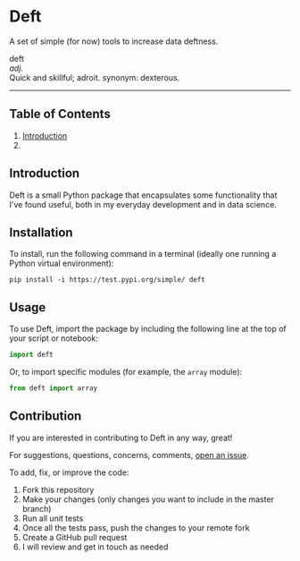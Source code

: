 # Deft

A set of simple (for now) tools to increase data deftness.

deft  
  _adj._  
  Quick and skillful; adroit. synonym: dexterous.

---

## Table of Contents

1. [Introduction](#introduction)
2. 

## Introduction

Deft is a small Python package that encapsulates some functionality that I've found useful, both in my everyday development and in data science.

## Installation

To install, run the following command in a terminal (ideally one running a Python virtual environment):

    pip install -i https://test.pypi.org/simple/ deft

## Usage

To use Deft, import the package by including the following line at the top of your script or notebook:

```python
import deft
```

Or, to import specific modules (for example, the `array` module):

```python
from deft import array
```

## Contribution

If you are interested in contributing to Deft in any way, great!

For suggestions, questions, concerns, comments, [open an issue](https://github.com/tobias-fyi/deft/issues). 

To add, fix, or improve the code:

1. Fork this repository
2. Make your changes (only changes you want to include in the master branch)
3. Run all unit tests
4. Once all the tests pass, push the changes to your remote fork
5. Create a GitHub pull request
6. I will review and get in touch as needed

